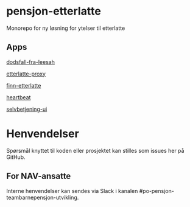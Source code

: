 # pensjon-etterlatte

Monorepo for ny løsning for ytelser til etterlatte

## Apps
[dodsfall-fra-leesah](apps/dodsfall-fra-leesah)

[etterlatte-proxy](apps/etterlatte-proxy)

[finn-etterlatte](apps/finn-etterlatte)

[heartbeat](apps/heartbeat)

[selvbetjening-ui](apps/selvbetjening-ui)




# Henvendelser

Spørsmål knyttet til koden eller prosjektet kan stilles som issues her på GitHub.

## For NAV-ansatte

Interne henvendelser kan sendes via Slack i kanalen #po-pensjon-teambarnepensjon-utvikling.
